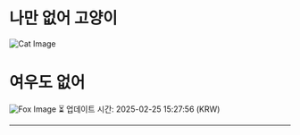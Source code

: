 
# 나만 없어 고양이

![Cat Image](https://cdn2.thecatapi.com/images/MTg1ODAwMg.jpg)

# 여우도 없어
![Fox Image](https://randomfox.ca/images/100.jpg)
⏳ 업데이트 시간: 2025-02-25 15:27:56 (KRW)

---
